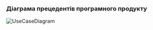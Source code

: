 ### Діаграма прецедентів програмного продукту

![UseCaseDiagram](https://github.com/oleksandrblazhko/ai-213-borovik/assets/66260361/0a895fe5-3d87-4fec-b944-cc3af8bbca61)
